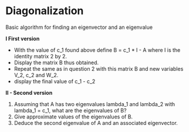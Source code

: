 # Diagonalization
Basic algorithm for finding an eigenvector and an eigenvalue

**I First version**

- With the value of c_1 found above define B = c_1 \* I - A where I is the identity matrix 2 by 2.
- Display the matrix B thus obtained.
- Repeat the same as in question 2 with this matrix B and new variables V_2, c_2 and W_2.
- display the final value of c_1 - c_2

**II - Second version**

1. Assuming that A has two eigenvalues lambda_1 and lambda_2 with lambda_1 = c_1, what are the eigenvalues of B?
2. Give approximate values of the eigenvalues of B.
3. Deduce the second eigenvalue of A and an associated eigenvector.
